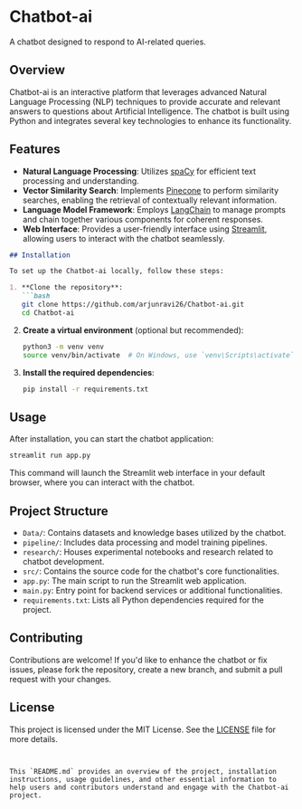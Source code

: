 
# Chatbot-ai

A chatbot designed to respond to AI-related queries.

## Overview

Chatbot-ai is an interactive platform that leverages advanced Natural Language Processing (NLP) techniques to provide accurate and relevant answers to questions about Artificial Intelligence. The chatbot is built using Python and integrates several key technologies to enhance its functionality.

## Features

- **Natural Language Processing**: Utilizes [spaCy](https://spacy.io/) for efficient text processing and understanding.
- **Vector Similarity Search**: Implements [Pinecone](https://www.pinecone.io/) to perform similarity searches, enabling the retrieval of contextually relevant information.
- **Language Model Framework**: Employs [LangChain](https://github.com/hwchase17/langchain) to manage prompts and chain together various components for coherent responses.
- **Web Interface**: Provides a user-friendly interface using [Streamlit](https://streamlit.io/), allowing users to interact with the chatbot seamlessly.

```markdown
## Installation

To set up the Chatbot-ai locally, follow these steps:

1. **Clone the repository**:
   ```bash
   git clone https://github.com/arjunravi26/Chatbot-ai.git
   cd Chatbot-ai
   ```

2. **Create a virtual environment** (optional but recommended):
   ```bash
   python3 -m venv venv
   source venv/bin/activate  # On Windows, use `venv\Scripts\activate`
   ```

3. **Install the required dependencies**:
   ```bash
   pip install -r requirements.txt
   ```

## Usage

After installation, you can start the chatbot application:

```bash
streamlit run app.py
```

This command will launch the Streamlit web interface in your default browser, where you can interact with the chatbot.

## Project Structure

- `Data/`: Contains datasets and knowledge bases utilized by the chatbot.
- `pipeline/`: Includes data processing and model training pipelines.
- `research/`: Houses experimental notebooks and research related to chatbot development.
- `src/`: Contains the source code for the chatbot's core functionalities.
- `app.py`: The main script to run the Streamlit web application.
- `main.py`: Entry point for backend services or additional functionalities.
- `requirements.txt`: Lists all Python dependencies required for the project.

## Contributing

Contributions are welcome! If you'd like to enhance the chatbot or fix issues, please fork the repository, create a new branch, and submit a pull request with your changes.

## License

This project is licensed under the MIT License. See the [LICENSE](LICENSE) file for more details.
```


This `README.md` provides an overview of the project, installation instructions, usage guidelines, and other essential information to help users and contributors understand and engage with the Chatbot-ai project.
